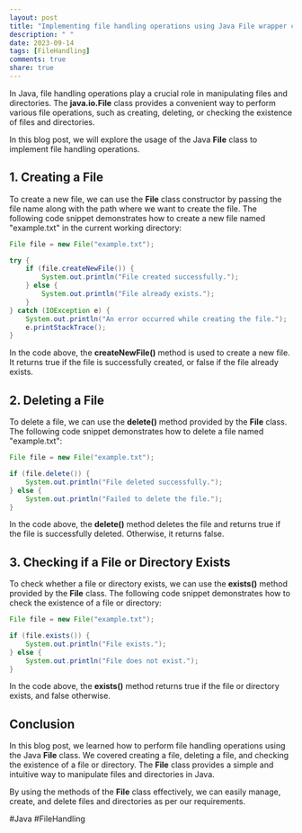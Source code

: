 ```yaml
---
layout: post
title: "Implementing file handling operations using Java File wrapper class"
description: " "
date: 2023-09-14
tags: [FileHandling]
comments: true
share: true
---
```


In Java, file handling operations play a crucial role in manipulating files and directories. The **java.io.File** class provides a convenient way to perform various file operations, such as creating, deleting, or checking the existence of files and directories.

In this blog post, we will explore the usage of the Java **File** class to implement file handling operations.

## 1. Creating a File

To create a new file, we can use the **File** class constructor by passing the file name along with the path where we want to create the file. The following code snippet demonstrates how to create a new file named "example.txt" in the current working directory:

```java
File file = new File("example.txt");

try {
    if (file.createNewFile()) {
        System.out.println("File created successfully.");
    } else {
        System.out.println("File already exists.");
    }
} catch (IOException e) {
    System.out.println("An error occurred while creating the file.");
    e.printStackTrace();
}
```
In the code above, the **createNewFile()** method is used to create a new file. It returns true if the file is successfully created, or false if the file already exists.

## 2. Deleting a File

To delete a file, we can use the **delete()** method provided by the **File** class. The following code snippet demonstrates how to delete a file named "example.txt":

```java
File file = new File("example.txt");

if (file.delete()) {
    System.out.println("File deleted successfully.");
} else {
    System.out.println("Failed to delete the file.");
}
```

In the code above, the **delete()** method deletes the file and returns true if the file is successfully deleted. Otherwise, it returns false.

## 3. Checking if a File or Directory Exists

To check whether a file or directory exists, we can use the **exists()** method provided by the **File** class. The following code snippet demonstrates how to check the existence of a file or directory:

```java
File file = new File("example.txt");

if (file.exists()) {
    System.out.println("File exists.");
} else {
    System.out.println("File does not exist.");
}
```

In the code above, the **exists()** method returns true if the file or directory exists, and false otherwise.

## Conclusion

In this blog post, we learned how to perform file handling operations using the Java **File** class. We covered creating a file, deleting a file, and checking the existence of a file or directory. The **File** class provides a simple and intuitive way to manipulate files and directories in Java.

By using the methods of the **File** class effectively, we can easily manage, create, and delete files and directories as per our requirements.

\#Java #FileHandling